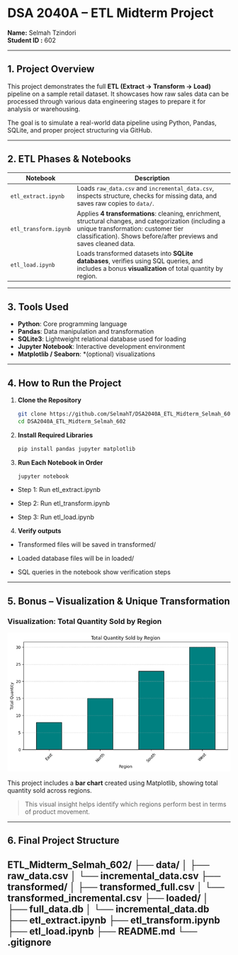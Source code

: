 #  DSA 2040A – ETL Midterm Project  
**Name:** Selmah Tzindori  
**Student ID :** 602  

---

##  1. Project Overview

This project demonstrates the full **ETL (Extract → Transform → Load)** pipeline on a sample retail dataset. It showcases how raw sales data can be processed through various data engineering stages to prepare it for analysis or warehousing.

The goal is to simulate a real-world data pipeline using Python, Pandas, SQLite, and proper project structuring via GitHub.

---

## 2. ETL Phases & Notebooks

| Notebook               | Description                                                                                   |
|------------------------|-----------------------------------------------------------------------------------------------|
| `etl_extract.ipynb`    | Loads `raw_data.csv` and `incremental_data.csv`, inspects structure, checks for missing data, and saves raw copies to `data/`. |
| `etl_transform.ipynb`  | Applies **4 transformations**: cleaning, enrichment, structural changes, and categorization (including a unique transformation: customer tier classification). Shows before/after previews and saves cleaned data. |
| `etl_load.ipynb`       | Loads transformed datasets into **SQLite databases**, verifies using SQL queries, and includes a bonus **visualization** of total quantity by region. |

---

##  3. Tools Used

- **Python**: Core programming language  
- **Pandas**: Data manipulation and transformation  
- **SQLite3**: Lightweight relational database used for loading  
- **Jupyter Notebook**: Interactive development environment  
- **Matplotlib / Seaborn**: *(optional) visualizations  

---

## 4. How to Run the Project

1. **Clone the Repository**
   ```bash
   git clone https://github.com/SelmahT/DSA2040A_ETL_Midterm_Selmah_602.git
   cd DSA2040A_ETL_Midterm_Selmah_602
   ```

2. **Install Required Libraries**
   ```bash
   pip install pandas jupyter matplotlib
   ```

3. **Run Each Notebook in Order**
   ```bash
   jupyter notebook
   ``` 
- Step 1: Run etl_extract.ipynb

- Step 2: Run etl_transform.ipynb

- Step 3: Run etl_load.ipynb 


4. **Verify outputs**  
- Transformed files will be saved in transformed/

- Loaded database files will be in loaded/

- SQL queries in the notebook show verification steps 
---

## 5. Bonus – Visualization & Unique Transformation

###  Visualization: Total Quantity Sold by Region
![alt text](image.png)

This project includes a **bar chart** created using Matplotlib, showing total quantity sold across regions.

> This visual insight helps identify which regions perform best in terms of product movement.

---
##  6. Final Project Structure
ETL_Midterm_Selmah_602/
├── data/
│ ├── raw_data.csv
│ └── incremental_data.csv
├── transformed/
│ ├── transformed_full.csv
│ └── transformed_incremental.csv
├── loaded/
│ ├── full_data.db
│ └── incremental_data.db
├── etl_extract.ipynb
├── etl_transform.ipynb
├── etl_load.ipynb
├── README.md
└── .gitignore
---